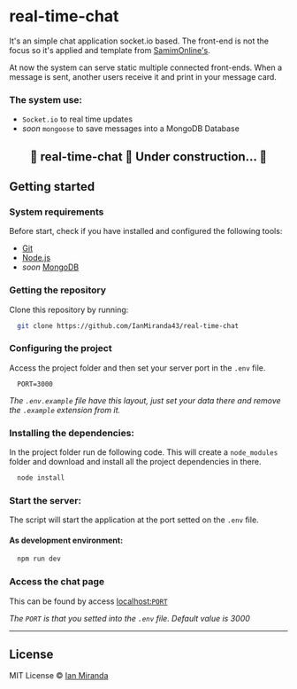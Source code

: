 # real-time-chat

It's an simple chat application socket.io based. The front-end is not the focus so it's applied and template from [SamimOnline's](https://bootsnipp.com/SamimOnline).

At now the system can serve static multiple connected front-ends. When a message is sent, another users receive it and print in your message card.

### The system use: 

* `Socket.io` to real time updates
* _soon_ `mongoose` to save messages into a MongoDB Database

<h2 align="center"> 
	🚧  real-time-chat 🚀 Under construction...  🚧
</h2>


## Getting started

### System requirements

Before start, check if you have installed and configured the following tools:

* [Git](https://git-scm.com/)
* [Node.js](https://nodejs.org/en/)
* _soon_ [MongoDB](https://www.mongodb.com/)

### Getting the repository

Clone this repository by running:

```bash
  git clone https://github.com/IanMiranda43/real-time-chat
```

### Configuring the project

Access the project folder and then set your server port in the `.env` file.

```env
  PORT=3000
```
_The `.env.example` file have this layout, just set your data there and remove the `.example` extension from it._

### Installing the dependencies:

In the project folder run de following code. This will create a `node_modules` folder and download and install all the project dependencies in there. 

```bash
  node install
```

### Start the server:

The script will start the application at the port setted on the `.env` file.

#### As development environment:

```bash
  npm run dev
```

### Access the chat page

This can be found by access <a href="http://localhost:3000" target="blank">localhost:`PORT`<a>

_The `PORT` is that you setted into the `.env` file. Default value is 3000_

---

## License

MIT License © [Ian Miranda](https://github.com/IanMiranda43)